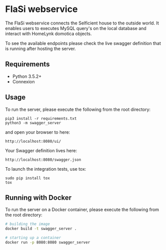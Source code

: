 # FlaSi webservice
The FlaSi webservice connects the Selficient house to the outside world. It enables users to executes MySQL query's on the local database and interact with HomeLynk domotica objects.

To see the available endpoints please check the live swagger definition that is running after hosting the server.

## Requirements
- Python 3.5.2+
- Connexion


## Usage
To run the server, please execute the following from the root directory:

```
pip3 install -r requirements.txt
python3 -m swagger_server
```

and open your browser to here:

```
http://localhost:8080/ui/
```

Your Swagger definition lives here:

```
http://localhost:8080/swagger.json
```

To launch the integration tests, use tox:
```
sudo pip install tox
tox
```

## Running with Docker

To run the server on a Docker container, please execute the following from the root directory:

```bash
# building the image
docker build -t swagger_server .

# starting up a container
docker run -p 8080:8080 swagger_server
```